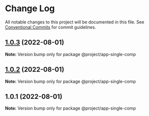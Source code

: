# Change Log

All notable changes to this project will be documented in this file.
See [Conventional Commits](https://conventionalcommits.org) for commit guidelines.

## [1.0.3](https://gitee.com/sparkparis123/lerna-cli/compare/@project/app-single-comp@1.0.2...@project/app-single-comp@1.0.3) (2022-08-01)

**Note:** Version bump only for package @project/app-single-comp





## [1.0.2](https://gitee.com/sparkparis123/lerna-cli/compare/@project/app-single-comp@1.0.1...@project/app-single-comp@1.0.2) (2022-08-01)

**Note:** Version bump only for package @project/app-single-comp





## 1.0.1 (2022-08-01)

**Note:** Version bump only for package @project/app-single-comp
